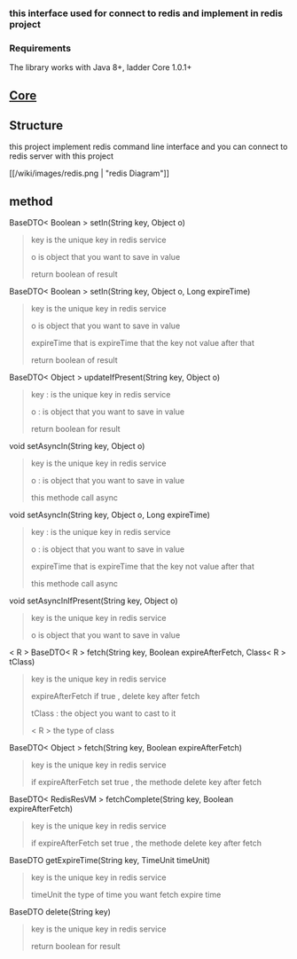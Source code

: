 ### this interface used for connect to redis and implement in redis project

### Requirements
The library works with Java 8+, ladder Core 1.0.1+

## [Core](https://github.com/nimamoosavi/core/wiki)

## Structure
this project implement redis command line interface and you can connect to redis server with this project

[[/wiki/images/redis.png | "redis Diagram"]]


## method

BaseDTO< Boolean > setIn(String key, Object o)
> key is the unique key in redis service
>
> o   is object that you want to save in value
>
> return boolean of result

BaseDTO< Boolean > setIn(String key, Object o, Long expireTime)
> key        is the unique key in redis service
>
> o         is object that you want to save in value
>
> expireTime that is expireTime that the key not value after that
>
> return boolean of result

BaseDTO< Object > updateIfPresent(String key, Object o)
> key : is the unique key in redis service
>
> o :  is object that you want to save in value
>
>return boolean for result

void setAsyncIn(String key, Object o)
> key is the unique key in redis service
>
> o  : is object that you want to save in value
>
> this methode call async

void setAsyncIn(String key, Object o, Long expireTime)
> key  :      is the unique key in redis service
>
> o    :      is object that you want to save in value
>
> expireTime that is expireTime that the key not value after that
>
> this methode call async

void setAsyncInIfPresent(String key, Object o)
> key is the unique key in redis service
>
> o   is object that you want to save in value

< R > BaseDTO< R > fetch(String key, Boolean expireAfterFetch, Class< R > tClass)
> key              is the unique key in redis service
>
> expireAfterFetch if true , delete key after fetch
>
> tClass      :     the object you want to cast to it
>
> < R >              the type of class

BaseDTO< Object > fetch(String key, Boolean expireAfterFetch)
> key              is the unique key in redis service
>
> if expireAfterFetch set true , the methode delete key after fetch

BaseDTO< RedisResVM > fetchComplete(String key, Boolean expireAfterFetch)
>key              is the unique key in redis service
>
> if expireAfterFetch set true , the methode delete key after fetch

BaseDTO<Long> getExpireTime(String key, TimeUnit timeUnit)
>key      is the unique key in redis service
>
> timeUnit the type of time you want fetch expire time

BaseDTO<Boolean> delete(String key)
> key is the unique key in redis service
>
> return boolean for result
